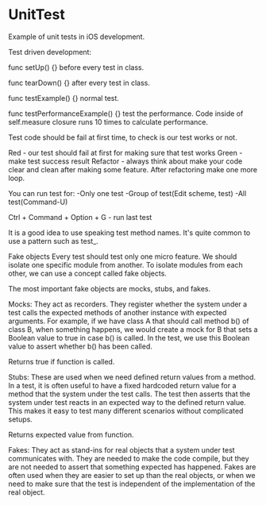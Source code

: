# UnitTest
Example of unit tests in iOS development. 

Test driven development:


func setUp() {} before every test in class.

func tearDown() {} after every test in class.

func testExample() {} normal test.

func testPerformanceExample() {} test the performance. Code inside of self.measure closure runs 10 times to calculate performance.

Test code should be fail at first time, to check is our test works or not.

Red - our test should fail at first for making sure that test works
Green - make test success result
Refactor - always think about make your code clear and clean after making some feature. After refactoring make one more loop.

You can run test for: 
-Only one test
-Group of test(Edit scheme, test)
-All test(Command-U)

Ctrl + Command + Option + G - run last test

It is a good idea to use speaking test method names. It's quite common to use a pattern such as test_<method name>_<precondition>_<expected behavior>. 


Fake objects
Every test should test only one micro feature. We should isolate one specific module from another. To isolate modules from each other, we can use a concept called fake objects.

The most important fake objects are mocks, stubs, and fakes. 

Mocks: They act as recorders. They register whether the system under a test calls the expected methods of another instance with expected arguments. For example, if we have class A that should call method b() of class B, when something happens, we would create a mock for B that sets a Boolean value to true in case b() is called. In the test, we use this Boolean value to assert whether b() has been called. 

Returns true if function is called.


Stubs: These are used when we need defined return values from a method. In a test, it is often useful to have a fixed hardcoded return value for a method that the system under the test calls. The test then asserts that the system under test reacts in an expected way to the defined return value. This makes it easy to test many different scenarios without complicated setups. 

Returns expected value from function.


Fakes: They act as stand-ins for real objects that a system under test communicates with. They are needed to make the code compile, but they are not needed to assert that something expected has happened. Fakes are often used when they are easier to set up than the real objects, or when we need to make sure that the test is independent of the implementation of the real object. 

